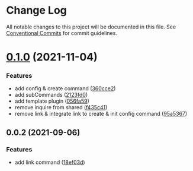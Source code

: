 # Change Log

All notable changes to this project will be documented in this file.
See [Conventional Commits](https://conventionalcommits.org) for commit guidelines.

# [0.1.0](https://github.com/edisonLzy/mono-cli/compare/@em-cli/em-plugin-create@0.0.2...@em-cli/em-plugin-create@0.1.0) (2021-11-04)

### Features

- add config & create command ([360cce2](https://github.com/edisonLzy/mono-cli/commit/360cce2055824602ea705a7de6a57e3d39249718))
- add subCommands ([2123fd0](https://github.com/edisonLzy/mono-cli/commit/2123fd0e78f7b1f9d43f7f31fc33c5f76c2f93ae))
- add template plugin ([056fa59](https://github.com/edisonLzy/mono-cli/commit/056fa591344847f7ba799827360a0ce9d189753f))
- remove inquire from shared ([f435c41](https://github.com/edisonLzy/mono-cli/commit/f435c416f6bd1c331b59843b24b753dd7aaca4db))
- remove link & integrate link to create & init config command ([95a5367](https://github.com/edisonLzy/mono-cli/commit/95a53677575d8a5c81942b401191fd96cb9fd803))

## 0.0.2 (2021-09-06)

### Features

- add link command ([18ef03d](https://github.com/edisonLzy/mono-cli/commit/18ef03d4488ec666db9a46128ee2f9970675a0d3))
